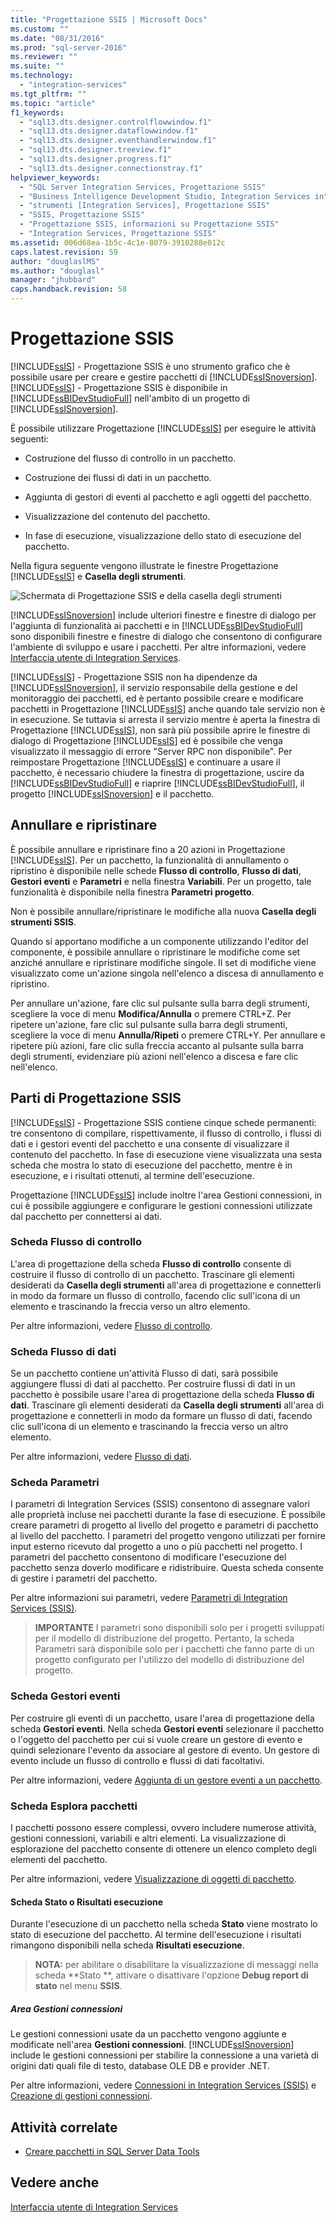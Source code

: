 ```yaml
---
title: "Progettazione SSIS | Microsoft Docs"
ms.custom: ""
ms.date: "08/31/2016"
ms.prod: "sql-server-2016"
ms.reviewer: ""
ms.suite: ""
ms.technology: 
  - "integration-services"
ms.tgt_pltfrm: ""
ms.topic: "article"
f1_keywords: 
  - "sql13.dts.designer.controlflowwindow.f1"
  - "sql13.dts.designer.dataflowwindow.f1"
  - "sql13.dts.designer.eventhandlerwindow.f1"
  - "sql13.dts.designer.treeview.f1"
  - "sql13.dts.designer.progress.f1"
  - "sql13.dts.designer.connectionstray.f1"
helpviewer_keywords: 
  - "SQL Server Integration Services, Progettazione SSIS"
  - "Business Intelligence Development Studio, Integration Services in"
  - "strumenti [Integration Services], Progettazione SSIS"
  - "SSIS, Progettazione SSIS"
  - "Progettazione SSIS, informazioni su Progettazione SSIS"
  - "Integration Services, Progettazione SSIS"
ms.assetid: 006d68ea-1b5c-4c1e-8079-3910288e012c
caps.latest.revision: 59
author: "douglaslMS"
ms.author: "douglasl"
manager: "jhubbard"
caps.handback.revision: 58
---
```

# Progettazione SSIS
  [!INCLUDE[ssIS](../includes/ssis-md.md)] - Progettazione SSIS è uno strumento grafico che è possibile usare per creare e gestire pacchetti di [!INCLUDE[ssISnoversion](../includes/ssisnoversion-md.md)]. [!INCLUDE[ssIS](../includes/ssis-md.md)] - Progettazione SSIS è disponibile in [!INCLUDE[ssBIDevStudioFull](../includes/ssbidevstudiofull-md.md)] nell'ambito di un progetto di [!INCLUDE[ssISnoversion](../includes/ssisnoversion-md.md)].  
  
 È possibile utilizzare Progettazione [!INCLUDE[ssIS](../includes/ssis-md.md)] per eseguire le attività seguenti:  
  
-   Costruzione del flusso di controllo in un pacchetto.  
  
-   Costruzione dei flussi di dati in un pacchetto.  
  
-   Aggiunta di gestori di eventi al pacchetto e agli oggetti del pacchetto.  
  
-   Visualizzazione del contenuto del pacchetto.  
  
-   In fase di esecuzione, visualizzazione dello stato di esecuzione del pacchetto.  
  
 Nella figura seguente vengono illustrate le finestre Progettazione [!INCLUDE[ssIS](../includes/ssis-md.md)] e **Casella degli strumenti**.  
  
 ![Schermata di Progettazione SSIS e della casella degli strumenti](../integration-services/media/denali-designerandtoolbox.gif "Schermata di Progettazione SSIS e della casella degli strumenti")  
  
 [!INCLUDE[ssISnoversion](../includes/ssisnoversion-md.md)] include ulteriori finestre e finestre di dialogo per l'aggiunta di funzionalità ai pacchetti e in [!INCLUDE[ssBIDevStudioFull](../includes/ssbidevstudiofull-md.md)] sono disponibili finestre e finestre di dialogo che consentono di configurare l'ambiente di sviluppo e usare i pacchetti. Per altre informazioni, vedere [Interfaccia utente di Integration Services](../integration-services/integration-services-user-interface.md).  
  
 [!INCLUDE[ssIS](../includes/ssis-md.md)] - Progettazione SSIS non ha dipendenze da [!INCLUDE[ssISnoversion](../includes/ssisnoversion-md.md)], il servizio responsabile della gestione e del monitoraggio dei pacchetti, ed è pertanto possibile creare e modificare pacchetti in Progettazione [!INCLUDE[ssIS](../includes/ssis-md.md)] anche quando tale servizio non è in esecuzione. Se tuttavia si arresta il servizio mentre è aperta la finestra di Progettazione [!INCLUDE[ssIS](../includes/ssis-md.md)], non sarà più possibile aprire le finestre di dialogo di Progettazione [!INCLUDE[ssIS](../includes/ssis-md.md)] ed è possibile che venga visualizzato il messaggio di errore "Server RPC non disponibile". Per reimpostare Progettazione [!INCLUDE[ssIS](../includes/ssis-md.md)] e continuare a usare il pacchetto, è necessario chiudere la finestra di progettazione, uscire da [!INCLUDE[ssBIDevStudioFull](../includes/ssbidevstudiofull-md.md)] e riaprire [!INCLUDE[ssBIDevStudioFull](../includes/ssbidevstudiofull-md.md)], il progetto [!INCLUDE[ssISnoversion](../includes/ssisnoversion-md.md)] e il pacchetto.  
  
## Annullare e ripristinare  
 È possibile annullare e ripristinare fino a 20 azioni in Progettazione [!INCLUDE[ssIS](../includes/ssis-md.md)]. Per un pacchetto, la funzionalità di annullamento o ripristino è disponibile nelle schede **Flusso di controllo**, **Flusso di dati**, **Gestori eventi** e **Parametri** e nella finestra **Variabili**. Per un progetto, tale funzionalità è disponibile nella finestra **Parametri progetto**.  
  
 Non è possibile annullare/ripristinare le modifiche alla nuova **Casella degli strumenti SSIS**.  
  
 Quando si apportano modifiche a un componente utilizzando l'editor del componente, è possibile annullare o ripristinare le modifiche come set anziché annullare e ripristinare modifiche singole. Il set di modifiche viene visualizzato come un'azione singola nell'elenco a discesa di annullamento e ripristino.  
  
 Per annullare un'azione, fare clic sul pulsante sulla barra degli strumenti, scegliere la voce di menu **Modifica/Annulla** o premere CTRL+Z. Per ripetere un'azione, fare clic sul pulsante sulla barra degli strumenti, scegliere la voce di menu **Annulla/Ripeti** o premere CTRL+Y. Per annullare e ripetere più azioni, fare clic sulla freccia accanto al pulsante sulla barra degli strumenti, evidenziare più azioni nell'elenco a discesa e fare clic nell'elenco.  
  
## Parti di Progettazione SSIS  
 [!INCLUDE[ssIS](../includes/ssis-md.md)] - Progettazione SSIS contiene cinque schede permanenti: tre consentono di compilare, rispettivamente, il flusso di controllo, i flussi di dati e i gestori eventi del pacchetto e una consente di visualizzare il contenuto del pacchetto. In fase di esecuzione viene visualizzata una sesta scheda che mostra lo stato di esecuzione del pacchetto, mentre è in esecuzione, e i risultati ottenuti, al termine dell'esecuzione.  
  
 Progettazione [!INCLUDE[ssIS](../includes/ssis-md.md)] include inoltre l'area Gestioni connessioni, in cui è possibile aggiungere e configurare le gestioni connessioni utilizzate dal pacchetto per connettersi ai dati.  
  
### Scheda Flusso di controllo  
 L'area di progettazione della scheda **Flusso di controllo** consente di costruire il flusso di controllo di un pacchetto. Trascinare gli elementi desiderati da **Casella degli strumenti** all'area di progettazione e connetterli in modo da formare un flusso di controllo, facendo clic sull'icona di un elemento e trascinando la freccia verso un altro elemento.  
  
 Per altre informazioni, vedere [Flusso di controllo](../integration-services/control-flow/control-flow.md).  
  
### Scheda Flusso di dati  
 Se un pacchetto contiene un'attività Flusso di dati, sarà possibile aggiungere flussi di dati al pacchetto. Per costruire flussi di dati in un pacchetto è possibile usare l'area di progettazione della scheda **Flusso di dati**. Trascinare gli elementi desiderati da **Casella degli strumenti** all'area di progettazione e connetterli in modo da formare un flusso di dati, facendo clic sull'icona di un elemento e trascinando la freccia verso un altro elemento.  
  
 Per altre informazioni, vedere [Flusso di dati](../integration-services/data-flow/data-flow.md).  
  
### Scheda Parametri  
 I parametri di Integration Services (SSIS) consentono di assegnare valori alle proprietà incluse nei pacchetti durante la fase di esecuzione. È possibile creare parametri di progetto al livello del progetto e parametri di pacchetto al livello del pacchetto. I parametri del progetto vengono utilizzati per fornire input esterno ricevuto dal progetto a uno o più pacchetti nel progetto. I parametri del pacchetto consentono di modificare l'esecuzione del pacchetto senza doverlo modificare e ridistribuire. Questa scheda consente di gestire i parametri del pacchetto.  
  
 Per altre informazioni sui parametri, vedere [Parametri di Integration Services (SSIS)](https://msdn.microsoft.com/library/hh213214.aspx).  
  
> **IMPORTANTE**  I parametri sono disponibili solo per i progetti sviluppati per il modello di distribuzione del progetto. Pertanto, la scheda Parametri sarà disponibile solo per i pacchetti che fanno parte di un progetto configurato per l'utilizzo del modello di distribuzione del progetto.  
  
### Scheda Gestori eventi  
 Per costruire gli eventi di un pacchetto, usare l'area di progettazione della scheda **Gestori eventi**. Nella scheda **Gestori eventi** selezionare il pacchetto o l'oggetto del pacchetto per cui si vuole creare un gestore di evento e quindi selezionare l'evento da associare al gestore di evento. Un gestore di evento include un flusso di controllo e flussi di dati facoltativi.  
  
 Per altre informazioni, vedere [Aggiunta di un gestore eventi a un pacchetto](../Topic/Add%20an%20Event%20Handler%20to%20a%20Package.md).  
  
### Scheda Esplora pacchetti  
 I pacchetti possono essere complessi, ovvero includere numerose attività, gestioni connessioni, variabili e altri elementi. La visualizzazione di esplorazione del pacchetto consente di ottenere un elenco completo degli elementi del pacchetto.  
  
 Per altre informazioni, vedere [Visualizzazione di oggetti di pacchetto](../integration-services/view-package-objects.md).  
  
#### Scheda Stato o Risultati esecuzione  
 Durante l'esecuzione di un pacchetto nella scheda **Stato** viene mostrato lo stato di esecuzione del pacchetto. Al termine dell'esecuzione i risultati rimangono disponibili nella scheda **Risultati esecuzione**.  
  
> **NOTA:** per abilitare o disabilitare la visualizzazione di messaggi nella scheda **Stato **, attivare o disattivare l'opzione **Debug report di stato** nel menu **SSIS**.  
  
##### Area Gestioni connessioni  
 Le gestioni connessioni usate da un pacchetto vengono aggiunte e modificate nell'area **Gestioni connessioni**. [!INCLUDE[ssISnoversion](../includes/ssisnoversion-md.md)] include le gestioni connessioni per stabilire la connessione a una varietà di origini dati quali file di testo, database OLE DB e provider .NET.  
  
 Per altre informazioni, vedere [Connessioni in Integration Services &#40;SSIS&#41;](../integration-services/connection-manager/integration-services-ssis-connections.md) e [Creazione di gestioni connessioni](../Topic/Create%20Connection%20Managers.md).  
  
## Attività correlate  
  
-   [Creare pacchetti in SQL Server Data Tools](../integration-services/create-packages-in-sql-server-data-tools.md)  
  
## Vedere anche  
 [Interfaccia utente di Integration Services](../integration-services/integration-services-user-interface.md)  
  
  